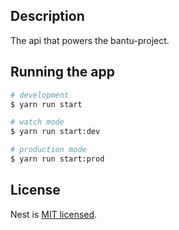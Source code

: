 ## Description

The api that powers the bantu-project.

<!--
## Installation

```bash
$ yarn install
$ yarn start
``` -->

## Running the app

```bash
# development
$ yarn run start

# watch mode
$ yarn run start:dev

# production mode
$ yarn run start:prod
```

## License

Nest is [MIT licensed](LICENSE).
